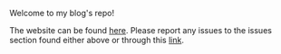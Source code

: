 Welcome to my blog's repo!

The website can be found [here](https://ossd-s23.github.io/jose-hy-weekly/). 
Please report any issues to the issues section found either above or through this [link](https://github.com/ossd-s23/jose-hy-weekly/issues).


